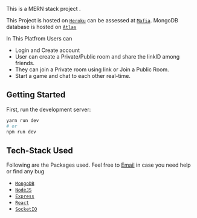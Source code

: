 This is a MERN stack project .

This Project is hosted on [`Heroku`](https://www.heroku.com) can be assessed at [`Mafia`](https://mafiabyyash.herokuapp.com/).
MongoDB database is hosted on [`Atlas`](https://cloud.mongodb.co)

In This Platfrom Users can

- Login and Create account
- User can create a Private/Public room and share the linkID among friends.
- They can join a Private room using link or Join a Public Room.
- Start a game and chat to each other real-time.

## Getting Started

First, run the development server:

```bash
yarn run dev
# or
npm run dev
```

## Tech-Stack Used

Following are the Packages used. Feel free to [Email](mailto:yashag@iitk.ac.in) in case you need help or find any bug

- [`MongoDB`](https://www.mongodb.com/)
- [`NodeJS`](https://nodejs.org/en/)
- [`Express`](https://expressjs.com/)
- [`React`](https://github.com/facebook/react)
- [`SocketIO`](https://github.com/socketio/socket.io)
